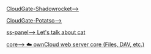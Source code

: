 [CloudGate-Shadowrocket-->](https://github.com//BurpSuite/CloudGate-Shadowrocket)

[CloudGate-Potatso-->](https://github.com//BurpSuite/CloudGate-Potatso)

[ss-panel-->        Let's talk about cat      ](https://github.com//orvice/ss-panel)

[core-->        ☁️ ownCloud web server core (Files, DAV, etc.)      ](https://github.com//owncloud/core)

